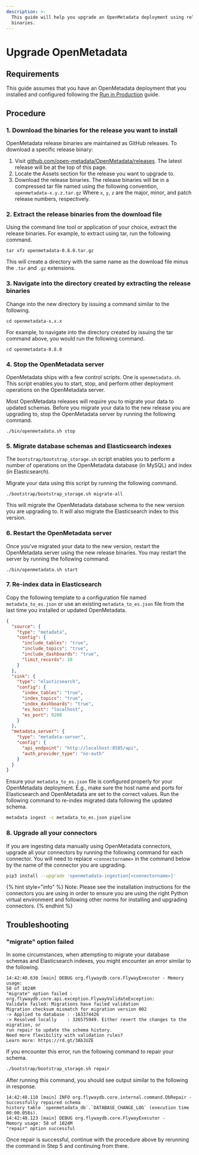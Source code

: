 ```yaml
---
description: >-
  This guide will help you upgrade an OpenMetadata deployment using release
  binaries.
---
```


# Upgrade OpenMetadata

## Requirements

This guide assumes that you have an OpenMetadata deployment that you installed and configured following the [Run in Production](run-in-production.md) guide.

## Procedure

### 1. Download the binaries for the release you want to install

OpenMetadata release binaries are maintained as GitHub releases. To download a specific release binary:

1. Visit [github.com/open-metadata/OpenMetadata/releases](https://github.com/open-metadata/OpenMetadata/releases). The latest release will be at the top of this page.
2. Locate the Assets section for the release you want to upgrade to.
3. Download the release binaries. The release binaries will be in a compressed tar file named using the following convention, `openmetadata-x.y.z.tar.gz` Where `x`, `y`, `z` are the major, minor, and patch release numbers, respectively.

### 2. Extract the release binaries from the download file

Using the command line tool or application of your choice, extract the release binaries. For example, to extract using tar, run the following command.

```
tar xfz openmetadata-0.8.0.tar.gz
```

This will create a directory with the same name as the download file minus the `.tar` and `.gz` extensions.

### 3. Navigate into the directory created by extracting the release binaries

Change into the new directory by issuing a command similar to the following.

```
cd openmetadata-x.x.x
```

For example, to navigate into the directory created by issuing the tar command above, you would run the following command.

```
cd openmetadata-0.8.0
```

### 4. Stop the OpenMetadata server

OpenMetadata ships with a few control scripts. One is `openmetadata.sh`. This script enables you to start, stop, and perform other deployment operations on the OpenMetadata server.

Most OpenMetadata releases will require you to migrate your data to updated schemas. Before you migrate your data to the new release you are upgrading to, stop the OpenMetadata server by running the following command.

```
./bin/openmetadata.sh stop
```

### 5. Migrate database schemas and Elasticsearch indexes

The `bootstrap/bootstrap_storage.sh` script enables you to perform a number of operations on the OpenMetadata database (in MySQL) and index (in Elasticsearch).

Migrate your data using this script by running the following command.

```
./bootstrap/bootstrap_storage.sh migrate-all
```

This will migrate the OpenMetadata database schema to the new version you are upgrading to. It will also migrate the Elasticsearch index to this version.

### 6. Restart the OpenMetadata server

Once you've migrated your data to the new version, restart the OpenMetadata server using the new release binaries. You may restart the server by running the following command.

```
./bin/openmetadata.sh start
```

### 7. Re-index data in Elasticsearch&#x20;

Copy the following template to a configuration file named `metadata_to_es.json` or use an existing `metadata_to_es.json` file from the last time you installed or updated OpenMetadata.

```json
{
  "source": {
    "type": "metadata",
    "config": {
      "include_tables": "true",
      "include_topics": "true",
      "include_dashboards": "true",
      "limit_records": 10
    }
  },
  "sink": {
    "type": "elasticsearch",
    "config": {
      "index_tables": "true",
      "index_topics": "true",
      "index_dashboards": "true",
      "es_host": "localhost",
      "es_port": 9200
    }
  },
  "metadata_server": {
    "type": "metadata-server",
    "config": {
      "api_endpoint": "http://localhost:8585/api",
      "auth_provider_type": "no-auth"
    }
  }
}
```

Ensure your `metadata_to_es.json` file is configured properly for your OpenMetadata deployment. E.g., make sure the host name and ports for Elasticsearch and OpenMetadata are set to the correct values. Run the following command to re-index migrated data following the updated schema.

```bash
metadata ingest -c metadata_to_es.json pipeline
```

### 8. Upgrade all your connectors

If you are ingesting data manually using OpenMetadata connectors, upgrade all your connectors by running the following command for each connector. You will need to replace `<connectorname>` in the command below by the name of the connector you are upgrading.

```bash
pip3 install --upgrade 'openmetadata-ingestion[<connectorname>]'
```

{% hint style="info" %}
Note: Please see the installation instructions for the connectors you are using in order to ensure you are using the right Python virtual environment and following other norms for installing and upgrading connectors.
{% endhint %}

## Troubleshooting

### "migrate" option failed

In some circumstances, when attempting to migrate your database schemas and Elasticsearch indexes, you might encounter an error similar to the following.

```
14:42:40.630 [main] DEBUG org.flywaydb.core.FlywayExecutor - Memory usage: 
58 of 1024M
"migrate" option failed : org.flywaydb.core.api.exception.FlywayValidateException: 
Validate failed: Migrations have failed validation
Migration checksum mismatch for migration version 002
-> Applied to database : -163374426
-> Resolved locally    : 326575949. Either revert the changes to the migration, or
run repair to update the schema history.
Need more flexibility with validation rules?
Learn more: https://rd.gt/3AbJUZE
```

If you encounter this error, run the following command to repair your schema.

```bash
./bootstrap/bootstrap_storage.sh repair  
```

After running this command, you should see output similar to the following in response.

```
14:42:48.110 [main] INFO org.flywaydb.core.internal.command.DbRepair - 
Successfully repaired schema 
history table `openmetadata_db`.`DATABASE_CHANGE_LOG` (execution time 00:00.058s).
14:42:48.123 [main] DEBUG org.flywaydb.core.FlywayExecutor - 
Memory usage: 58 of 1024M
"repair" option successful
```

Once repair is successful, continue with the procedure above by rerunning the command in Step 5 and continuing from there.
